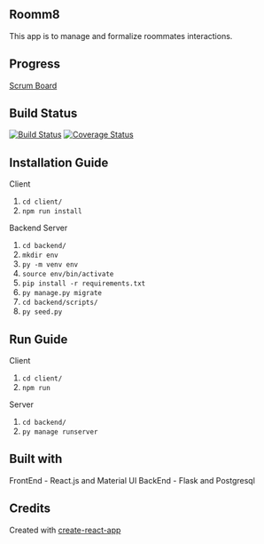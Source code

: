 Roomm8
--
This app is to manage and formalize roommates interactions. 

Progress
--
[Scrum Board](https://trello.com/b/FaETswJe/roomm8)

Build Status
--
[![Build Status](https://travis-ci.org/Willievuong/roomm8.svg?branch=master)](https://travis-ci.org/Willievuong/roomm8)
[![Coverage Status](https://coveralls.io/repos/github/Willievuong/roomm8/badge.svg?branch=master)](https://coveralls.io/github/Willievuong/roomm8?branch=master)

Installation Guide
--
Client
1. `cd client/`
2. `npm run install`

Backend Server 
1. `cd backend/`
2. `mkdir env` 
3. `py -m venv env`
4. `source env/bin/activate`
5. `pip install -r requirements.txt`
6. `py manage.py migrate`
7. `cd backend/scripts/`
8. `py seed.py`

Run Guide
--
Client
1. `cd client/` 
2. `npm run`

Server
1. `cd backend/`
2. `py manage runserver`

Built with
--
FrontEnd - React.js and Material UI 
BackEnd - Flask and Postgresql

Credits
-- 
Created with [create-react-app](https://github.com/facebookincubator/create-react-app/blob/master/packages/react-scripts/template/README.md)